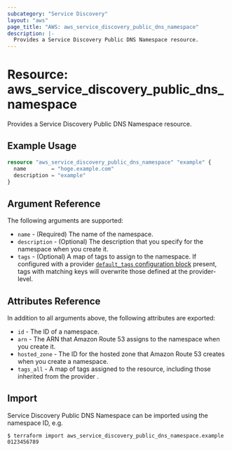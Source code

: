 ```yaml
---
subcategory: "Service Discovery"
layout: "aws"
page_title: "AWS: aws_service_discovery_public_dns_namespace"
description: |-
  Provides a Service Discovery Public DNS Namespace resource.
---
```


# Resource: aws_service_discovery_public_dns_namespace

Provides a Service Discovery Public DNS Namespace resource.

## Example Usage

```terraform
resource "aws_service_discovery_public_dns_namespace" "example" {
  name        = "hoge.example.com"
  description = "example"
}
```

## Argument Reference

The following arguments are supported:

* `name` - (Required) The name of the namespace.
* `description` - (Optional) The description that you specify for the namespace when you create it.
* `tags` - (Optional) A map of tags to assign to the namespace. If configured with a provider [`default_tags` configuration block](/docs/providers/aws/index.html#default_tags-configuration-block) present, tags with matching keys will overwrite those defined at the provider-level.

## Attributes Reference

In addition to all arguments above, the following attributes are exported:

* `id` - The ID of a namespace.
* `arn` - The ARN that Amazon Route 53 assigns to the namespace when you create it.
* `hosted_zone` - The ID for the hosted zone that Amazon Route 53 creates when you create a namespace.
* `tags_all` - A map of tags assigned to the resource, including those inherited from the provider .

## Import

Service Discovery Public DNS Namespace can be imported using the namespace ID, e.g.

```
$ terraform import aws_service_discovery_public_dns_namespace.example 0123456789
```
